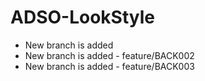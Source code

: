 # ADSO-LookStyle

* New branch is added
* New branch is added - feature/BACK002
* New branch is added - feature/BACK003
